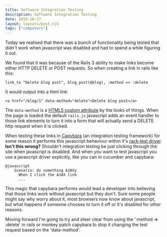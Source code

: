 ```yaml
---
title: Software Integration Testing
description: Software Integration Testing
date: 2010-10-27
layout: layouts/post.njk
tags: ["computers"]
---
```

Today we realised that there was a bunch of functionality being tested that didn't work when javascript was disabled and had to spend a while figuring it out.

We found that it was because of the Rails 3 ability to make links become either HTTP DELETE or POST requests. So when creating a link in rails like this:

    link_to "Delete blog post", blog_post(@blog), :method => :delete

It would output into a html link:

    <a href="/blog/1" data-method="delete">Delete blog post</a>

The `data-method` is a [HTML5 custom attribute](http://ejohn.org/blog/html-5-data-attributes/) by the looks of things. When the page is loaded the default `rails.js` javascript adds an event handler to those link elements to turn it into a form that will actually send a DELETE http request when it is clicked.

When testing these links in [Capybara](http://github.com/jnicklas/capybara) (an integration testing framework) for some reason it performs this javascript behaviour within it's [rack-test driver](http://github.com/jnicklas/capybara/commit/58d4d0ca). **Isn't this wrong?** Shouldn't integration testing be just clicking through the site when javascript is disabled. And when you want to test javascript you use a javascript driver explicitly, like you can in cucumber and capybara:

    @javascript
        Scenario: do something AJAXy
          When I click the AJAX link
          ...

This magic that capybara performs would lead a developer into believing that those links work without javascript but they don't. Sure some people might say why worry about it, most browsers now know about javascript, but what happens if someone chooses to turn it off or it's disabled for other reasons.

Moving forward I'm going to try and steer clear from using the ':method =\> :delete' in rails or monkey patch capybara to stop it changing the test request based on the 'data-method'.

<script src="http://gist.github.com/649000.js?file=capybara_monkey_patch.rb"></script>
